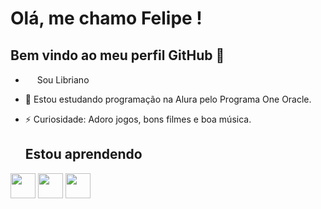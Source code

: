 # Olá, me chamo Felipe ! 

## Bem vindo ao meu perfil GitHub 👋

- <img loading="lazy" src="https://github.com/user-attachments/assets/96e00670-093c-4812-92ea-43e0dc61b0da" width = "15">     Sou Libriano
- 🔭 Estou estudando programação na Alura pelo Programa One Oracle.
- ⚡ Curiosidade: Adoro jogos, bons filmes e boa música.

  ## Estou aprendendo
  
<img loading="lazy" src="https://cdn.jsdelivr.net/gh/devicons/devicon@latest/icons/css3/css3-original.svg" width= "40"/> <img loading="lazy" src="https://cdn.jsdelivr.net/gh/devicons/devicon@latest/icons/html5/html5-original-wordmark.svg" width= "40"/> <img loading= "lazy" src="https://cdn.jsdelivr.net/gh/devicons/devicon@latest/icons/javascript/javascript-plain.svg" width= "40"/>





  
